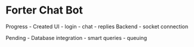 # Forter Chat Bot

Progress - 
Created UI
    - login
    - chat 
    - replies
Backend
    - socket connection

Pending
    - Database integration
    - smart queries
    - queuing
